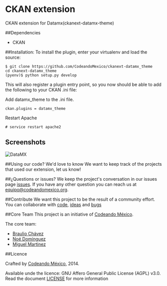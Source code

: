 CKAN extension
============

CKAN extension for Datamx(ckanext-datamx-theme)

##Dependencies
- CKAN

##Installation: 
To install the plugin, enter your virtualenv and load the source:

```
$ git clone https://github.com/CodeandoMexico/ckanext-datamx_theme
cd ckanext-datamx_theme
(pyenv)$ python setup.py develop
```
This will also register a plugin entry point, so you now should be able to add the following to your CKAN .ini file:

Add datamx_theme to the .ini file.
```
ckan.plugins = datamx_theme
```
Restart Apache
```
# service restart apache2
```

## Screenshots
![DataMX](https://s3.amazonaws.com/github-static/datamxio.png)

##Using our code? We'd love to know
We want to keep track of the projects that used our extension, let us know!

##¿Questions or issues?
We keep the project's conversation in our issues page [issues](https://github.com/CodeandoMexico/ckan-kitchen/issues). If you have any other question you can reach us at <equipo@codeandomexico.org>.

##Contribute
We want this project to be the result of a community effort. You can collaborate with [code](https://github.com/CodeandoMexico/ckan-kitchen/pulls), [ideas](https://github.com/CodeandoMexico/ckanext-datamx_theme/issues) and [bugs](https://github.com/CodeandoMexico/ckanext-datamx_theme/issues)

##Core Team
This project is an initiative of [Codeando México](https://github.com/CodeandoMexico?tab=members).

The core team:
- [Braulio Chávez](https://github.com/HackerOfDreams)
- [Noé Domínguez](https://github.com/poguez)
- [Miguel Martinez](https://github.com/miguelmc)

##Licence

Crafted by [Codeando México](https://github.com/CodeandoMexico?tab=members), 2014.

Available unde the licence: GNU Affero General Public License (AGPL) v3.0. Read the document [LICENSE](/LICENSE) for more information
